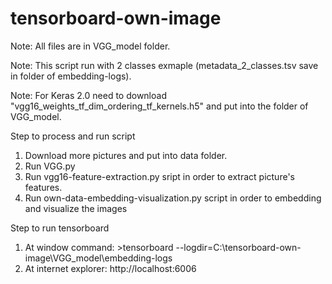 # tensorboard-own-image


Note: All files are in VGG_model folder.

Note: This script run with 2 classes exmaple (metadata_2_classes.tsv save in folder of embedding-logs).

Note: For Keras 2.0 need to download "vgg16_weights_tf_dim_ordering_tf_kernels.h5" and put into the folder of VGG_model.

Step to process and run script
1. Download more pictures and put into data folder.
2. Run VGG.py
3. Run vgg16-feature-extraction.py sript in order to extract picture's features. 
4. Run own-data-embedding-visualization.py script in order to embedding and visualize the images

Step to run tensorboard
1. At window command: >tensorboard --logdir=C:\tensorboard-own-image\VGG_model\embedding-logs
2. At internet explorer: http://localhost:6006


